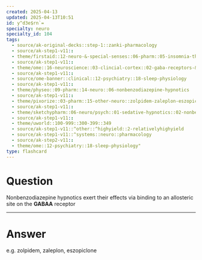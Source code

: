 ```yaml
---
created: 2025-04-13
updated: 2025-04-13T10:51
id: y^d3e$rn`=
specialty: neuro
specialty_id: 104
tags:
  - source/ak-original-decks::step-1::zanki-pharmacology
  - source/ak-step1-v11::
  - theme/firstaid::12-neuro-&-special-senses::06-pharm::05-insomnia-therapy::nonbenzodiazepine-hypnotics
  - source/ak-step1-v11::
  - theme/ome::16-neuroscience::03-clincial-cortex::02-gaba-receptors-&-alcohol
  - source/ak-step1-v11::
  - source/ome-banner::clinical::12-psychiatry::18-sleep-physiology
  - source/ak-step1-v11::
  - theme/physeo::09-pharm::14-neuro::06-nonbenzodiazepine-hypnotics
  - source/ak-step1-v11::
  - theme/pixorize::03-pharm::15-other-neuro::zolpidem-zaleplon-eszopiclone
  - source/ak-step1-v11::
  - theme/sketchypharm::06-neuro/psych::01-sedative-hypnotics::02-nonbenzodiazepine-hypnotics,-melatonin,-ramelteon
  - source/ak-step1-v11::
  - theme/uworld::100-999::300-399::349
  - source/ak-step1-v11::^other::^highyield::2-relativelyhighyield
  - source/ak-step1-v11::^systems::neuro::pharmacology
  - source/ak-step2-v11::
  - theme/ome::12-psychiatry::18-sleep-physiology"
type: flashcard
---
```


# Question
Nonbenzodiazepine hypnotics exert their effects via binding to an allosteric site on the **GABAA** receptor

---

# Answer
e.g. zolpidem, zaleplon, eszopiclone